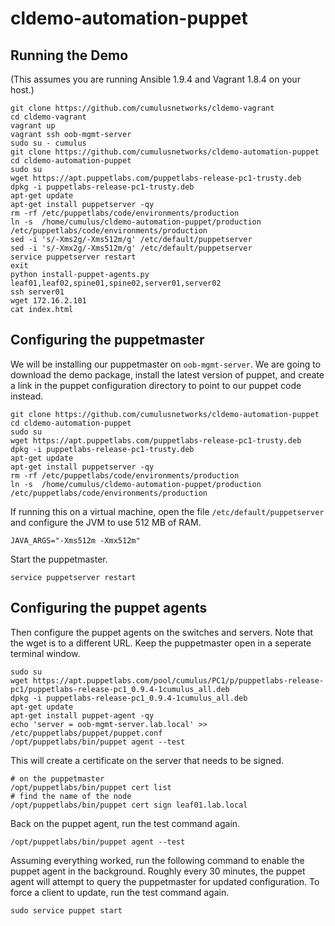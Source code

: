 # cldemo-automation-puppet



Running the Demo
----------------
(This assumes you are running Ansible 1.9.4 and Vagrant 1.8.4 on your host.)

    git clone https://github.com/cumulusnetworks/cldemo-vagrant
    cd cldemo-vagrant
    vagrant up
    vagrant ssh oob-mgmt-server
    sudo su - cumulus
    git clone https://github.com/cumulusnetworks/cldemo-automation-puppet
    cd cldemo-automation-puppet
    sudo su
    wget https://apt.puppetlabs.com/puppetlabs-release-pc1-trusty.deb
    dpkg -i puppetlabs-release-pc1-trusty.deb
    apt-get update
    apt-get install puppetserver -qy
    rm -rf /etc/puppetlabs/code/environments/production
    ln -s  /home/cumulus/cldemo-automation-puppet/production /etc/puppetlabs/code/environments/production
    sed -i 's/-Xms2g/-Xms512m/g' /etc/default/puppetserver
    sed -i 's/-Xmx2g/-Xms512m/g' /etc/default/puppetserver
    service puppetserver restart
    exit
    python install-puppet-agents.py leaf01,leaf02,spine01,spine02,server01,server02
    ssh server01
    wget 172.16.2.101
    cat index.html




Configuring the puppetmaster
----------------------------
We will be installing our puppetmaster on `oob-mgmt-server`. We are going to
download the demo package, install the latest version of puppet, and create a
link in the puppet configuration directory to point to our puppet code instead.

    git clone https://github.com/cumulusnetworks/cldemo-automation-puppet
    cd cldemo-automation-puppet
    sudo su
    wget https://apt.puppetlabs.com/puppetlabs-release-pc1-trusty.deb
    dpkg -i puppetlabs-release-pc1-trusty.deb
    apt-get update
    apt-get install puppetserver -qy
    rm -rf /etc/puppetlabs/code/environments/production
    ln -s  /home/cumulus/cldemo-automation-puppet/production /etc/puppetlabs/code/environments/production

If running this on a virtual machine, open the file `/etc/default/puppetserver`
and configure the JVM to use 512 MB of RAM.

    JAVA_ARGS="-Xms512m -Xmx512m"

Start the puppetmaster.

    service puppetserver restart


Configuring the puppet agents
-----------------------------
Then configure the puppet agents on the switches and servers. Note that the
wget is to a different URL. Keep the puppetmaster open in a seperate terminal
window.

    sudo su
    wget https://apt.puppetlabs.com/pool/cumulus/PC1/p/puppetlabs-release-pc1/puppetlabs-release-pc1_0.9.4-1cumulus_all.deb
    dpkg -i puppetlabs-release-pc1_0.9.4-1cumulus_all.deb
    apt-get update
    apt-get install puppet-agent -qy
    echo 'server = oob-mgmt-server.lab.local' >> /etc/puppetlabs/puppet/puppet.conf
    /opt/puppetlabs/bin/puppet agent --test

This will create a certificate on the server that needs to be signed.

    # on the puppetmaster
    /opt/puppetlabs/bin/puppet cert list
    # find the name of the node
    /opt/puppetlabs/bin/puppet cert sign leaf01.lab.local

Back on the puppet agent, run the test command again.

    /opt/puppetlabs/bin/puppet agent --test

Assuming everything worked, run the following command to enable the puppet agent
in the background. Roughly every 30 minutes, the puppet agent will attempt to
query the puppetmaster for updated configuration. To force a client to update,
run the test command again.

    sudo service puppet start
